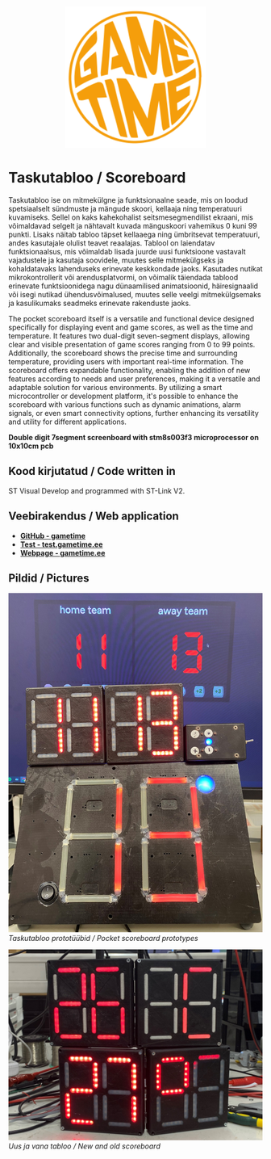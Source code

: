 <p align="center">
<img src="assets/gametime_logo_orange.svg" width="280" height="280" alt="GameTime logo">
</p>
</p>

# Taskutabloo / Scoreboard

Taskutabloo ise on mitmekülgne ja funktsionaalne seade, mis on loodud spetsiaalselt sündmuste ja
mängude skoori, kellaaja ning temperatuuri kuvamiseks. Sellel on kaks kahekohalist
seitsmesegmendilist ekraani, mis võimaldavad selgelt ja nähtavalt kuvada mänguskoori
vahemikus 0 kuni 99 punkti. Lisaks näitab tabloo täpset kellaaega ning ümbritsevat
temperatuuri, andes kasutajale olulist teavet reaalajas. Tablool on laiendatav funktsionaalsus,
mis võimaldab lisada juurde uusi funktsioone vastavalt vajadustele ja kasutaja soovidele,
muutes selle mitmekülgseks ja kohaldatavaks lahenduseks erinevate keskkondade jaoks.
Kasutades nutikat mikrokontrollerit või arendusplatvormi, on võimalik täiendada tablood
erinevate funktsioonidega nagu dünaamilised animatsioonid, häiresignaalid või isegi nutikad
ühendusvõimalused, muutes selle veelgi mitmekülgsemaks ja kasulikumaks seadmeks
erinevate rakenduste jaoks.

The pocket scoreboard itself is a versatile and functional device designed specifically for displaying event and game scores, as well as the time and temperature. It features two dual-digit seven-segment displays, allowing clear and visible presentation of game scores ranging from 0 to 99 points. Additionally, the scoreboard shows the precise time and surrounding temperature, providing users with important real-time information. The scoreboard offers expandable functionality, enabling the addition of new features according to needs and user preferences, making it a versatile and adaptable solution for various environments. By utilizing a smart microcontroller or development platform, it's possible to enhance the scoreboard with various functions such as dynamic animations, alarm signals, or even smart connectivity options, further enhancing its versatility and utility for different applications.

**Double digit 7segment screenboard with stm8s003f3 microprocessor on 10x10cm pcb**

## Kood kirjutatud / Code written in

ST Visual Develop and programmed with ST-Link V2.

## Veebirakendus / Web application

- **[GitHub - gametime](https://github.com/avrokj/gametime)**
- **[Test - test.gametime.ee](https://test.gametime.ee/)**
- **[Webpage - gametime.ee](https://gametime.ee/)**

## Pildid / Pictures

![Pocket Scoreboard](assets/new_old.png)
_Taskutabloo prototüübid / Pocket scoreboard prototypes_

![New and Old](assets/pocket_scoreboard.png)
_Uus ja vana tabloo / New and old scoreboard_
